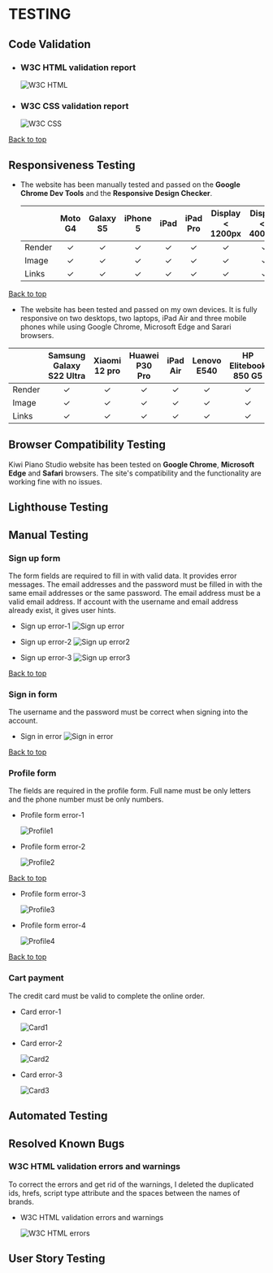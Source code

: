 # TESTING

## Code Validation
* ### W3C HTML validation report
    ![W3C HTML](https://veroperfume.s3.eu-west-2.amazonaws.com/media/readme-pics/w3c-html-no-errors.png)

* ### W3C CSS validation report
    ![W3C CSS](https://veroperfume.s3.eu-west-2.amazonaws.com/media/readme-pics/w3c-css-no-errors.png)


[Back to top](#testing)

## Responsiveness Testing

* The website has been manually tested and passed on the **Google Chrome Dev Tools** and the **Responsive Design Checker**.

  |       | **Moto G4** | **Galaxy S5** | **iPhone 5** | **iPad** | **iPad Pro** | **Display < 1200px** | **Display <= 4000px** |
  |-------|:-----------:|:-------------:|:------------:|:--------:|:------------:|:--------------------:|:---------------------:|
  |Render |  &check;    |   &check;     |   &check;    |  &check; |    &check;   |        &check;       |        &check;        |  
  |Image  |  &check;    |   &check;     |   &check;    |  &check; |    &check;   |        &check;       |        &check;        |   
  |Links  |  &check;    |   &check;     |   &check;    |  &check; |    &check;   |        &check;       |        &check;        | 

[Back to top](#testing)

  * The website has been tested and passed on my own devices. It is fully responsive on two desktops, two laptops, iPad Air and  three mobile phones while using Google Chrome, Microsoft Edge and Sarari browsers.

  |       |**Samsung Galaxy S22 Ultra**|**Xiaomi 12 pro**|**Huawei P30 Pro**|**iPad Air**|**Lenovo E540**|**HP Elitebook 850 G5**|**DELL 2407WFP**|**Yiyama ProLite XB3288UHSU**|
  |-------|:--------------:|:--------------:|:----------------:|:----------:|:-------------:|:---------------------:|:---------------:|:--------------------------:|
  |Render |    &check;     |   &check;      |      &check;     |   &check;  |    &check;    |        &check;        |     &check;     |        &check;             |
  |Image  |    &check;     |   &check;      |      &check;     |   &check;  |    &check;    |        &check;        |     &check;     |        &check;             |
  |Links  |    &check;     |   &check;      |      &check;     |   &check;  |    &check;    |        &check;        |     &check;     |        &check;             |

## Browser Compatibility Testing

Kiwi Piano Studio website has been tested on **Google Chrome**, **Microsoft Edge** and **Safari** browsers. The site's compatibility and the functionality are working fine with no issues.

## Lighthouse Testing

## Manual Testing

### Sign up form
The form fields are required to fill in with valid data. It provides error messages. The email addresses and the password must be filled in with the same email addresses or the same password. The email address must be a valid email address. If account with the username and email address already exist, it gives user hints.
* Sign up error-1
![Sign up error](https://veroperfume.s3.eu-west-2.amazonaws.com/media/readme-pics/sign-up-err1.png)

* Sign up error-2
![Sign up error2](https://veroperfume.s3.eu-west-2.amazonaws.com/media/readme-pics/sign-up-err2.png)

* Sign up error-3
![Sign up error3](https://veroperfume.s3.eu-west-2.amazonaws.com/media/readme-pics/sign-up-err3.png)

[Back to top](#testing)

### Sign in form
The username and the password must be correct when signing into the account.
* Sign in error
![Sign in error](https://veroperfume.s3.eu-west-2.amazonaws.com/media/readme-pics/signin-error.png)

[Back to top](#testing)

### Profile form
The fields are required in the profile form. Full name must be only letters and the phone number must be only numbers.

* Profile form error-1

    ![Profile1](https://veroperfume.s3.eu-west-2.amazonaws.com/media/readme-pics/profile-form-validations.png)

* Profile form error-2

    ![Profile2](https://veroperfume.s3.eu-west-2.amazonaws.com/media/readme-pics/profile-form-validations1.png)

[Back to top](#testing)

* Profile form error-3

    ![Profile3](https://veroperfume.s3.eu-west-2.amazonaws.com/media/readme-pics/profile-form-validations2.png)

* Profile form error-4

    ![Profile4](https://veroperfume.s3.eu-west-2.amazonaws.com/media/readme-pics/profile-form-validations3.png)

[Back to top](#testing)

### Cart payment
The credit card must be valid to complete the online order.

* Card error-1

    ![Card1](https://veroperfume.s3.eu-west-2.amazonaws.com/media/readme-pics/card-error1.png)

* Card error-2

    ![Card2](https://veroperfume.s3.eu-west-2.amazonaws.com/media/readme-pics/card-error1.png)

* Card error-3

    ![Card3](https://veroperfume.s3.eu-west-2.amazonaws.com/media/readme-pics/card-error1.png)

## Automated Testing

## Resolved Known Bugs
### W3C HTML validation errors and warnings
To correct the errors and get rid of the warnings, I deleted the duplicated ids, hrefs, script type attribute and the spaces between the names of brands. 
    
* W3C HTML validation errors and warnings

   ![W3C HTML errors](https://veroperfume.s3.eu-west-2.amazonaws.com/media/readme-pics/w3c-html.png)
    


## User Story Testing

